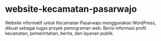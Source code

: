 # website-kecamatan-pasarwajo
Website informatif untuk Kecamatan Pasarwajo menggunakan WordPress, dibuat sebagai tugas proyek pemograman web. Berisi informasi profil kecamatan, pemerintahan, berita, dan layanan publik.
